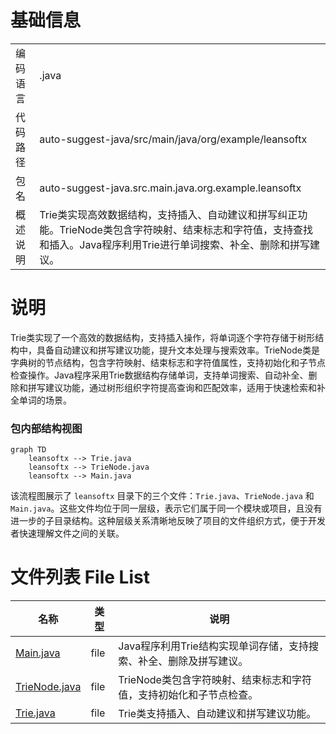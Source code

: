 # 基础信息

|      |      |
|------|------|
| 编码语言 | .java |
| 代码路径 | auto-suggest-java/src/main/java/org/example/leansoftx |
| 包名 | auto-suggest-java.src.main.java.org.example.leansoftx |
| 概述说明 | Trie类实现高效数据结构，支持插入、自动建议和拼写纠正功能。TrieNode类包含字符映射、结束标志和字符值，支持查找和插入。Java程序利用Trie进行单词搜索、补全、删除和拼写建议。 |

# 说明

Trie类实现了一个高效的数据结构，支持插入操作，将单词逐个字符存储于树形结构中，具备自动建议和拼写建议功能，提升文本处理与搜索效率。TrieNode类是字典树的节点结构，包含字符映射、结束标志和字符值属性，支持初始化和子节点检查操作。Java程序采用Trie数据结构存储单词，支持单词搜索、自动补全、删除和拼写建议功能，通过树形组织字符提高查询和匹配效率，适用于快速检索和补全单词的场景。


### 包内部结构视图

```mermaid
graph TD
    leansoftx --> Trie.java
    leansoftx --> TrieNode.java
    leansoftx --> Main.java
```

该流程图展示了 `leansoftx` 目录下的三个文件：`Trie.java`、`TrieNode.java` 和 `Main.java`。这些文件均位于同一层级，表示它们属于同一个模块或项目，且没有进一步的子目录结构。这种层级关系清晰地反映了项目的文件组织方式，便于开发者快速理解文件之间的关联。

# 文件列表 File List

| 名称   | 类型  | 说明 |
|-------|------|-------------|
| [Main.java](Main.md) | file | Java程序利用Trie结构实现单词存储，支持搜索、补全、删除及拼写建议。 |
| [TrieNode.java](TrieNode.md) | file | TrieNode类包含字符映射、结束标志和字符值，支持初始化和子节点检查。 |
| [Trie.java](Trie.md) | file | Trie类支持插入、自动建议和拼写建议功能。 |


